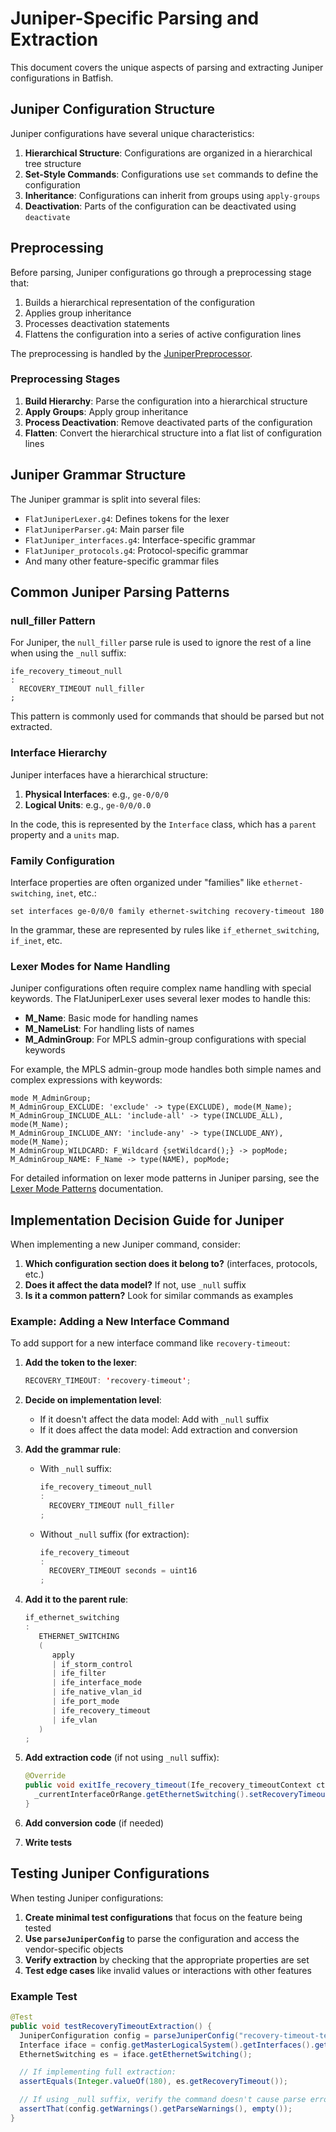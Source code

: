 # Juniper-Specific Parsing and Extraction

This document covers the unique aspects of parsing and extracting Juniper configurations in Batfish.

## Juniper Configuration Structure

Juniper configurations have several unique characteristics:

1. **Hierarchical Structure**: Configurations are organized in a hierarchical tree structure
2. **Set-Style Commands**: Configurations use `set` commands to define the configuration
3. **Inheritance**: Configurations can inherit from groups using `apply-groups`
4. **Deactivation**: Parts of the configuration can be deactivated using `deactivate`

## Preprocessing

Before parsing, Juniper configurations go through a preprocessing stage that:

1. Builds a hierarchical representation of the configuration
2. Applies group inheritance
3. Processes deactivation statements
4. Flattens the configuration into a series of active configuration lines

The preprocessing is handled by the [JuniperPreprocessor](../../../projects/batfish/src/main/java/org/batfish/grammar/flatjuniper/PreprocessJuniperExtractor.java).

### Preprocessing Stages

1. **Build Hierarchy**: Parse the configuration into a hierarchical structure
2. **Apply Groups**: Apply group inheritance
3. **Process Deactivation**: Remove deactivated parts of the configuration
4. **Flatten**: Convert the hierarchical structure into a flat list of configuration lines

## Juniper Grammar Structure

The Juniper grammar is split into several files:

- `FlatJuniperLexer.g4`: Defines tokens for the lexer
- `FlatJuniperParser.g4`: Main parser file
- `FlatJuniper_interfaces.g4`: Interface-specific grammar
- `FlatJuniper_protocols.g4`: Protocol-specific grammar
- And many other feature-specific grammar files

## Common Juniper Parsing Patterns

### null_filler Pattern

For Juniper, the `null_filler` parse rule is used to ignore the rest of a line when using the `_null` suffix:

```
ife_recovery_timeout_null
:
  RECOVERY_TIMEOUT null_filler
;
```

This pattern is commonly used for commands that should be parsed but not extracted.

### Interface Hierarchy

Juniper interfaces have a hierarchical structure:

1. **Physical Interfaces**: e.g., `ge-0/0/0`
2. **Logical Units**: e.g., `ge-0/0/0.0`

In the code, this is represented by the `Interface` class, which has a `parent` property and a `units` map.

### Family Configuration

Interface properties are often organized under "families" like `ethernet-switching`, `inet`, etc.:

```
set interfaces ge-0/0/0 family ethernet-switching recovery-timeout 180
```

In the grammar, these are represented by rules like `if_ethernet_switching`, `if_inet`, etc.

### Lexer Modes for Name Handling

Juniper configurations often require complex name handling with special keywords. The FlatJuniperLexer uses several lexer modes to handle this:

- **M_Name**: Basic mode for handling names
- **M_NameList**: For handling lists of names
- **M_AdminGroup**: For MPLS admin-group configurations with special keywords

For example, the MPLS admin-group mode handles both simple names and complex expressions with keywords:

```antlr
mode M_AdminGroup;
M_AdminGroup_EXCLUDE: 'exclude' -> type(EXCLUDE), mode(M_Name);
M_AdminGroup_INCLUDE_ALL: 'include-all' -> type(INCLUDE_ALL), mode(M_Name);
M_AdminGroup_INCLUDE_ANY: 'include-any' -> type(INCLUDE_ANY), mode(M_Name);
M_AdminGroup_WILDCARD: F_Wildcard {setWildcard();} -> popMode;
M_AdminGroup_NAME: F_Name -> type(NAME), popMode;
```

For detailed information on lexer mode patterns in Juniper parsing, see the [Lexer Mode Patterns](../lexer_mode_patterns.md) documentation.

## Implementation Decision Guide for Juniper

When implementing a new Juniper command, consider:

1. **Which configuration section does it belong to?** (interfaces, protocols, etc.)
2. **Does it affect the data model?** If not, use `_null` suffix
3. **Is it a common pattern?** Look for similar commands as examples

### Example: Adding a New Interface Command

To add support for a new interface command like `recovery-timeout`:

1. **Add the token to the lexer**:

   ```java
   RECOVERY_TIMEOUT: 'recovery-timeout';
   ```

2. **Decide on implementation level**:

   - If it doesn't affect the data model: Add with `_null` suffix
   - If it does affect the data model: Add extraction and conversion

3. **Add the grammar rule**:

   - With `_null` suffix:
     ```java
     ife_recovery_timeout_null
     :
       RECOVERY_TIMEOUT null_filler
     ;
     ```
   - Without `_null` suffix (for extraction):
     ```java
     ife_recovery_timeout
     :
       RECOVERY_TIMEOUT seconds = uint16
     ;
     ```

4. **Add it to the parent rule**:

   ```java
   if_ethernet_switching
   :
      ETHERNET_SWITCHING
      (
         apply
         | if_storm_control
         | ife_filter
         | ife_interface_mode
         | ife_native_vlan_id
         | ife_port_mode
         | ife_recovery_timeout
         | ife_vlan
      )
   ;
   ```

5. **Add extraction code** (if not using `_null` suffix):

   ```java
   @Override
   public void exitIfe_recovery_timeout(Ife_recovery_timeoutContext ctx) {
     _currentInterfaceOrRange.getEthernetSwitching().setRecoveryTimeout(toInt(ctx.seconds));
   }
   ```

6. **Add conversion code** (if needed)

7. **Write tests**

## Testing Juniper Configurations

When testing Juniper configurations:

1. **Create minimal test configurations** that focus on the feature being tested
2. **Use `parseJuniperConfig`** to parse the configuration and access the vendor-specific objects
3. **Verify extraction** by checking that the appropriate properties are set
4. **Test edge cases** like invalid values or interactions with other features

### Example Test

```java
@Test
public void testRecoveryTimeoutExtraction() {
  JuniperConfiguration config = parseJuniperConfig("recovery-timeout-test");
  Interface iface = config.getMasterLogicalSystem().getInterfaces().get("ge-0/0/0");
  EthernetSwitching es = iface.getEthernetSwitching();

  // If implementing full extraction:
  assertEquals(Integer.valueOf(180), es.getRecoveryTimeout());

  // If using _null suffix, verify the command doesn't cause parse errors:
  assertThat(config.getWarnings().getParseWarnings(), empty());
}
```
